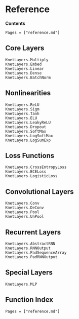 # Reference

**Contents**

```@contents
Pages = ["reference.md"]
```

## Core Layers

```@docs
KnetLayers.Multiply
KnetLayers.Embed   
KnetLayers.Linear   
KnetLayers.Dense   
KnetLayers.BatchNorm   
```

## Nonlinearities

```@docs
KnetLayers.ReLU   
KnetLayers.Sigm   
KnetLayers.Tanh   
KnetLayers.ELU   
KnetLayers.LeakyReLU   
KnetLayers.Dropout   
KnetLayers.SoftMax   
KnetLayers.LogSoftMax   
KnetLayers.LogSumExp   
```

## Loss Functions

```@docs
KnetLayers.CrossEntropyLoss
KnetLayers.BCELoss
KnetLayers.LogisticLoss
```

## Convolutional Layers
```@docs
KnetLayers.Conv   
KnetLayers.DeConv   
KnetLayers.Pool   
KnetLayers.UnPool  
```

## Recurrent Layers

```@docs
KnetLayers.AbstractRNN  
KnetLayers.RNNOutput
KnetLayers.PadSequenceArray
KnetLayers.PadRNNOutput
```

## Special Layers

```@docs
KnetLayers.MLP   
```

## Function Index

```@index
Pages = ["reference.md"]
```
